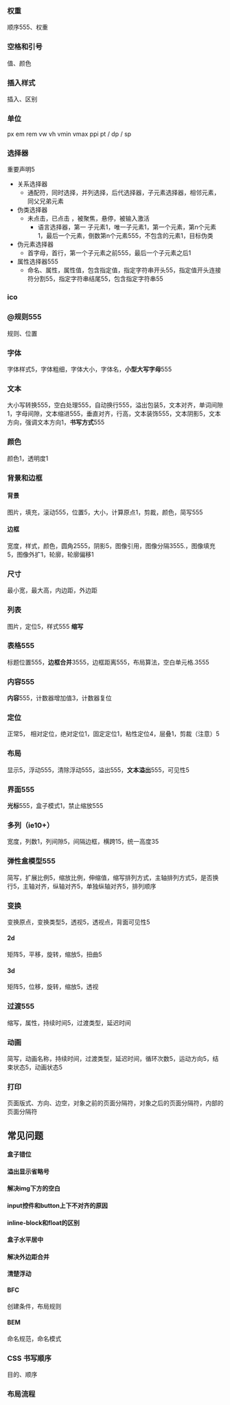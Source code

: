 ### 权重

顺序555、权重

### 空格和引号

值、颜色

### 插入样式

插入、区别

### 单位

px em   rem   vw   vh   vmin   vmax  ppi   pt / dp / sp   

###  选择器

重要声明5

- 关系选择器
  - 通配符，同时选择，并列选择，后代选择器，子元素选择器，相邻元素，  同父兄弟元素
- 伪类选择器
  - 未点击，已点击 ，被聚焦，悬停，被输入激活
    - 语言选择器，第一 子元素1，唯一子元素1，第一个元素，第n个元素1，最后一个元素，倒数第n个元素555，不包含的元素1，目标伪类
- 伪元素选择器
  - 首字母，首行，第一个子元素之前555，最后一个子元素之后1
- 属性选择器555
  - 命名、属性，属性值，包含指定值，指定字符串开头55，指定值开头连接符分割55，指定字符串结尾55，包含指定字符串55

### ico

### @规则555

规则、位置

### 字体

字体样式5，字体粗细，字体大小，字体名，**小型大写字母**555

### 文本

大小写转换555，空白处理555，自动换行555，溢出包装5，文本对齐，单词间隙1，字母间隙，文本缩进555，垂直对齐，行高，文本装饰555，文本阴影5，文本方向，强调文本方向1，**书写方式**555

### 颜色

颜色1，透明度1

### 背景和边框

#### 背景

图片，填充，滚动555，位置5，大小，计算原点1，剪裁，颜色，简写555

#### 边框

宽度，样式，颜色，圆角2555，阴影5，图像引用，图像分隔3555.，图像填充5，图像外扩1，轮廓，轮廓偏移1

### 尺寸

最小宽，最大高，内边距，外边距

### 列表

图片，定位5，样式555  **缩写**

### 表格555

标题位置555，**边框合并**3555，边框距离555，布局算法，空白单元格.3555

### 内容555

**内容**555，计数器增加值3，计数器复位

### 定位

正常5， 相对定位，绝对定位1，固定定位1，粘性定位4，层叠1，剪裁（注意）5

### 布局

显示5，浮动555，清除浮动555，溢出555，**文本溢出**555，可见性5

### 界面555

**光标**555，盒子模式1，禁止缩放555

### 多列（ie10+）

宽度，列数1，列间隙5，间隔边框，横跨15，统一高度35

### 弹性盒模型555

简写，扩展比例5，缩放比例，伸缩值，缩写排列方式，主轴排列方式5，是否换行5，主轴对齐，纵轴对齐5，单独纵轴对齐5，排列顺序

### 变换

变换原点，变换类型5，透视5，透视点，背面可见性5

#### 2d

矩阵5，平移，旋转，缩放5，扭曲5

#### 3d

矩阵5，位移，旋转，缩放5，透视

### 过渡555

缩写，属性，持续时间5，过渡类型，延迟时间

### 动画

简写，动画名称，持续时间，过渡类型，延迟时间，循环次数5，运动方向5，结束状态5，动画状态5

### 打印

页面版式、方向、边空，对象之前的页面分隔符，对象之后的页面分隔符，内部的页面分隔符

## 常见问题

#### 盒子错位

#### 溢出显示省略号

#### 解决img下方的空白

#### input控件和button上下不对齐的原因

#### inline-block和float的区别

#### 盒子水平居中

#### 解决外边距合并

#### 清楚浮动

#### BFC

创建条件，布局规则

#### BEM

命名规范，命名模式

### CSS 书写顺序

目的、顺序

### 布局流程



